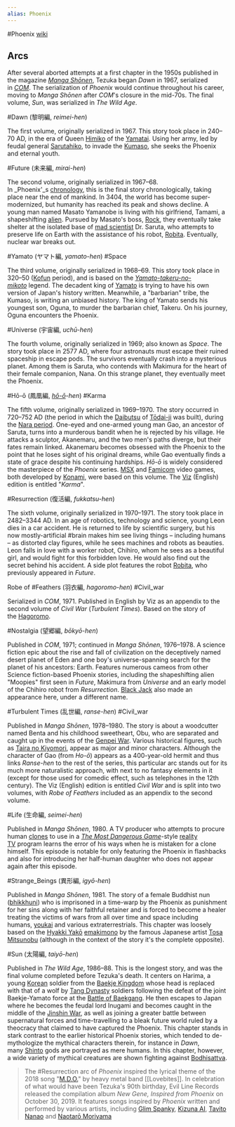 ```yaml
---
alias: Phoenix
---
```

#Phoenix
[wiki](https://en.wikipedia.org/wiki/Phoenix_(manga) "Phoenix (manga)")

## Arcs
After several aborted attempts at a first chapter in the 1950s published in the magazine _[Manga Shōnen](https://en.wikipedia.org/wiki/Manga_Sh%C5%8Dnen "Manga Shōnen")_, Tezuka began _Dawn_ in 1967, serialized in _[COM](https://en.wikipedia.org/wiki/COM_(manga_magazine) "COM (manga magazine)")_. The serialization of _Phoenix_ would continue throughout his career, moving to _Manga Shōnen_ after _COM_'s closure in the mid-70s. The final volume, _Sun_, was serialized in _The Wild Age_.

#Dawn (黎明編, _reimei-hen_)

The first volume, originally serialized in 1967. This story took place in 240–70 AD, in the era of Queen [Himiko](https://en.wikipedia.org/wiki/Himiko "Himiko") of the [Yamatai](https://en.wikipedia.org/wiki/Yamatai "Yamatai"). Using her army, led by feudal general [Sarutahiko](https://en.wikipedia.org/wiki/Sarutahiko_Okami "Sarutahiko Okami"), to invade the [Kumaso](https://en.wikipedia.org/wiki/Kumaso "Kumaso"), she seeks the Phoenix and eternal youth.

#Future (未来編, _mirai-hen_)

The second volume, originally serialized in 1967–68. In _Phoenix'_s [chronology](https://en.wikipedia.org/wiki/Chronology "Chronology"), this is the final story chronologically, taking place near the end of mankind. In 3404, the world has become super-modernized, but humanity has reached its peak and shows decline. A young man named Masato Yamanobe is living with his girlfriend, Tamami, a shapeshifting [alien](https://en.wikipedia.org/wiki/Extraterrestrial_life "Extraterrestrial life"). Pursued by Masato's boss, [Rock](https://en.wikipedia.org/wiki/Rock_(manga) "Rock (manga)"), they eventually take shelter at the isolated base of [mad scientist](https://en.wikipedia.org/wiki/Mad_scientist "Mad scientist") Dr. Saruta, who attempts to preserve life on Earth with the assistance of his robot, [Robita](https://en.wikipedia.org/wiki/Robita "Robita"). Eventually, nuclear war breaks out.

#Yamato (ヤマト編, _yamato-hen_) #Space

The third volume, originally serialized in 1968–69. This story took place in 320–50 ([Kofun](https://en.wikipedia.org/wiki/Kofun "Kofun") period), and is based on the _[Yamato-takeru-no-mikoto](https://en.wikipedia.org/wiki/Yamato_Takeru "Yamato Takeru")_ legend. The decadent king of [Yamato](https://en.wikipedia.org/wiki/Yamato_Province "Yamato Province") is trying to have his own version of Japan's history written. Meanwhile, a "barbarian" tribe, the Kumaso, is writing an unbiased history. The king of Yamato sends his youngest son, Oguna, to murder the barbarian chief, Takeru. On his journey, Oguna encounters the Phoenix.

#Universe (宇宙編, _uchū-hen_)

The fourth volume, originally serialized in 1969; also known as _Space_. The story took place in 2577 AD, where four astronauts must escape their ruined spaceship in escape pods. The survivors eventually crash into a mysterious planet. Among them is Saruta, who contends with Makimura for the heart of their female companion, Nana. On this strange planet, they eventually meet the Phoenix.

#Hō-ō (鳳凰編, _[hō-ō](https://en.wikipedia.org/wiki/Fenghuang "Fenghuang")-hen_) #Karma

The fifth volume, originally serialized in 1969–1970. The story occurred in 720–752 AD (the period in which the [Daibutsu](https://en.wikipedia.org/wiki/Daibutsu "Daibutsu") of [Tōdai-ji](https://en.wikipedia.org/wiki/T%C5%8Ddai-ji "Tōdai-ji") was built), during the [Nara period](https://en.wikipedia.org/wiki/Nara_period "Nara period"). One-eyed and one-armed young man Gao, an ancestor of Saruta, turns into a murderous bandit when he is rejected by his village. He attacks a sculptor, Akanemaru, and the two men's paths diverge, but their fates remain linked. Akanemaru becomes obsessed with the Phoenix to the point that he loses sight of his original dreams, while Gao eventually finds a state of grace despite his continuing hardships. _Hō-ō_ is widely considered the masterpiece of the _Phoenix_ series. [MSX](https://en.wikipedia.org/wiki/Hi_no_Tori_Hououhen_(MSX) "Hi no Tori Hououhen (MSX)") and [Famicom](https://en.wikipedia.org/wiki/Hi_no_Tori_Hououhen:_Gaou_no_Bouken "Hi no Tori Hououhen: Gaou no Bouken") video games, both developed by [Konami](https://en.wikipedia.org/wiki/Konami "Konami"), were based on this volume. The [Viz](https://en.wikipedia.org/wiki/Viz_(comics) "Viz (comics)") (English) edition is entitled "_Karma_".

#Resurrection (復活編, _fukkatsu-hen_)

The sixth volume, originally serialized in 1970–1971. The story took place in 2482–3344 AD. In an age of robotics, technology and science, young Leon dies in a car accident. He is returned to life by scientific surgery, but his now mostly-artificial #brain makes him see living things – including humans – as distorted clay figures, while he sees machines and robots as beauties. Leon falls in love with a worker robot, Chihiro, whom he sees as a beautiful girl, and would fight for this forbidden love. He would also find out the secret behind his accident. A side plot features the robot [Robita](https://en.wikipedia.org/wiki/Robita "Robita"), who previously appeared in _Future_.

Robe of #Feathers (羽衣編, _hagoromo-hen_) #Civil_war

Serialized in _COM_, 1971. Published in English by Viz as an appendix to the second volume of _Civil War_ (_Turbulent Times_). Based on the story of the [Hagoromo](https://en.wikipedia.org/wiki/Hagoromo_(play) "Hagoromo (play)").

#Nostalgia (望郷編, _bōkyō-hen_)

Published in _COM_, 1971; continued in _Manga Shōnen_, 1976–1978. A science fiction epic about the rise and fall of civilization on the deceptively named desert planet of Eden and one boy's universe-spanning search for the planet of his ancestors: Earth. Features numerous cameos from other Science fiction-based Phoenix stories, including the shapeshifting alien "Moopies" first seen in _Future_, Makimura from _Universe_ and an early model of the Chihiro robot from _Resurrection_. [Black Jack](https://en.wikipedia.org/wiki/Black_Jack_(character) "Black Jack (character)") also made an appearance here, under a different name.

#Turbulent Times (乱世編, _ranse-hen_) #Civil_war 

Published in _Manga Shōnen_, 1978–1980. The story is about a woodcutter named Benta and his childhood sweetheart, Obu, who are separated and caught up in the events of the [Genpei War](https://en.wikipedia.org/wiki/Genpei_War "Genpei War"). Various historical figures, such as [Taira no Kiyomori](https://en.wikipedia.org/wiki/Taira_no_Kiyomori "Taira no Kiyomori"), appear as major and minor characters. Although the character of Gao (from _Ho-ō_) appears as a 400-year-old hermit and thus links _Ranse-hen_ to the rest of the series, this particular arc stands out for its much more naturalistic approach, with next to no fantasy elements in it (except for those used for comedic effect, such as telephones in the 12th century). The Viz (English) edition is entitled _Civil War_ and is split into two volumes, with _Robe of Feathers_ included as an appendix to the second volume.

#Life (生命編, _seimei-hen_)

Published in _Manga Shōnen_, 1980. A TV producer who attempts to procure human [clones](https://en.wikipedia.org/wiki/Cloning "Cloning") to use in a _[The Most Dangerous Game](https://en.wikipedia.org/wiki/The_Most_Dangerous_Game "The Most Dangerous Game")_-style [reality TV](https://en.wikipedia.org/wiki/Reality_TV "Reality TV") program learns the error of his ways when he is mistaken for a clone himself. This episode is notable for only featuring the Phoenix in flashbacks and also for introducing her half-human daughter who does not appear again after this episode.

#Strange_Beings (異形編, _igyō-hen_)

Published in _Manga Shōnen_, 1981. The story of a female Buddhist nun ([bhikkhuni](https://en.wikipedia.org/wiki/Bhikkhuni "Bhikkhuni")) who is imprisoned in a time-warp by the Phoenix as punishment for her sins along with her faithful retainer and is forced to become a healer treating the victims of wars from all over time and space including humans, [youkai](https://en.wikipedia.org/wiki/Youkai "Youkai") and various extraterrestrials. This chapter was loosely based on the [Hyakki Yakō](https://en.wikipedia.org/wiki/Hyakki_Yak%C5%8D "Hyakki Yakō") [emakimono](https://en.wikipedia.org/wiki/Emakimono "Emakimono") by the famous Japanese artist [Tosa Mitsunobu](https://en.wikipedia.org/wiki/Tosa_Mitsunobu "Tosa Mitsunobu") (although in the context of the story it's the complete opposite).

#Sun (太陽編, _taiyō-hen_) 

Published in _The Wild Age_, 1986–88. This is the longest story, and was the final volume completed before Tezuka's death. It centers on Harima, a young [Korean](https://en.wikipedia.org/wiki/Koreans "Koreans") soldier from the [Baekje Kingdom](https://en.wikipedia.org/wiki/Baekje_Kingdom "Baekje Kingdom") whose head is replaced with that of a wolf by [Tang Dynasty](https://en.wikipedia.org/wiki/Tang_Dynasty "Tang Dynasty") soldiers following the defeat of the joint Baekje-Yamato force at the [Battle of Baekgang](https://en.wikipedia.org/wiki/Battle_of_Baekgang "Battle of Baekgang"). He then escapes to Japan where he becomes the feudal lord Inugami and becomes caught in the middle of the [Jinshin War](https://en.wikipedia.org/wiki/Jinshin_War "Jinshin War"), as well as joining a greater battle between supernatural forces and time-travelling to a bleak future world ruled by a theocracy that claimed to have captured the Phoenix. This chapter stands in stark contrast to the earlier historical Phoenix stories, which tended to de-mythologize the mythical characters therein, for instance in _Dawn_, many [Shinto](https://en.wikipedia.org/wiki/Shinto "Shinto") gods are portrayed as mere humans. In this chapter, however, a wide variety of mythical creatures are shown fighting against [Bodhisattva](https://en.wikipedia.org/wiki/Bodhisattva "Bodhisattva").


> The #Resurrection arc of _Phoenix_ inspired the lyrical theme of the 2018 song "[M.D.O.](https://en.wikipedia.org/wiki/Clockwork_Immortality "Clockwork Immortality")" by heavy metal band [[Lovebites]]. In celebration of what would have been Tezuka's 90th birthday, Evil Line Records released the compilation album _New Gene, Inspired from Phoenix_ on October 30, 2019. It features songs inspired by _Phoenix_ written and performed by various artists, including [Glim Spanky](https://en.wikipedia.org/wiki/Glim_Spanky "Glim Spanky"), [Kizuna AI](https://en.wikipedia.org/wiki/Kizuna_AI "Kizuna AI"), [Tavito Nanao](https://en.wikipedia.org/wiki/Tavito_Nanao "Tavito Nanao") and [Naotarō Moriyama](https://en.wikipedia.org/wiki/Naotar%C5%8D_Moriyama "Naotarō Moriyama")